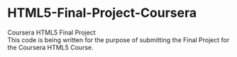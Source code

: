 # HTML5-Final-Project-Coursera
Coursera HTML5 Final Project  
This code is being written for the purpose of submitting the Final Project for the Coursera HTML5 Course.
